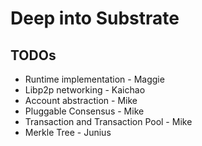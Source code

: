 # Deep into Substrate

## TODOs

- Runtime implementation - Maggie
- Libp2p networking - Kaichao
- Account abstraction - Mike
- Pluggable Consensus - Mike
- Transaction and Transaction Pool - Mike
- Merkle Tree - Junius